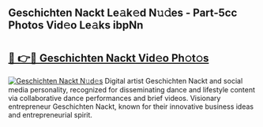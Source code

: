 ## Geschichten Nackt Le𝚊k𝚎d N𝚞𝚍es - Part-5cc Photos Vid𝚎o Le𝚊ks ibpNn

# <h2><a href="http://fb27099.evod.top/?m=Geschichten+Nackt">🔗 👉🔴 Geschichten Nackt Vid𝚎o Ph𝚘t𝚘s</a></h2>

[![Geschichten Nackt N𝚞d𝚎s](https://i.imgur.com/8V9OHl7.gif)](http://fb27099.evod.top/?m=Geschichten+Nackt)
Digital artist Geschichten Nackt and social media personality, recognized for disseminating dance and lifestyle content via collaborative dance performances and brief videos. Visionary entrepreneur Geschichten Nackt, known for their innovative business ideas and entrepreneurial spirit. 
